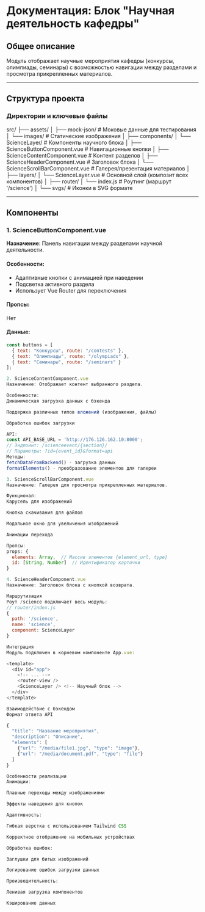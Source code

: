 # Документация: Блок "Научная деятельность кафедры"

## Общее описание
Модуль отображает научные мероприятия кафедры (конкурсы, олимпиады, семинары) с возможностью навигации между разделами и просмотра прикрепленных материалов.

---

## Структура проекта
### Директории и ключевые файлы

src/
├── assets/
│ ├── mock-json/ # Моковые данные для тестирования
│ └── images/ # Статические изображения
│
├── components/
│ └── ScienceLayer/ # Компоненты научного блока
│ ├── ScienceButtonComponent.vue # Навигационные кнопки
│ ├── ScienceContentComponent.vue # Контент разделов
│ ├── ScienceHeaderComponent.vue # Заголовок блока
│ └── ScienceScrollBarComponent.vue # Галерея/презентация материалов
│
├── layers/
│ └── ScienceLayer.vue # Основной слой (композит всех компонентов)
│
├── router/
│ └── index.js # Роутинг (маршрут '/science')
│
└── svgs/ # Иконки в SVG формате


---

## Компоненты

### 1. ScienceButtonComponent.vue
**Назначение**: Панель навигации между разделами научной деятельности.

#### Особенности:
- Адаптивные кнопки с анимацией при наведении
- Подсветка активного раздела
- Использует Vue Router для переключения

#### Пропсы:
Нет

#### Данные:
```javascript
const buttons = [
  { text: "Конкурсы", route: "/contests" },
  { text: "Олимпиады", route: "/olympiads" },
  { text: "Семинары", route: "/seminars" }
];

2. ScienceContentComponent.vue
Назначение: Отображает контент выбранного раздела.

Особенности:
Динамическая загрузка данных с бэкенда

Поддержка различных типов вложений (изображения, файлы)

Обработка ошибок загрузки

API:
const API_BASE_URL = 'http://176.126.162.10:8000';
// Эндпоинт: /scienceevent/{section}/
// Параметры: ?id={event_id}&format=api
Методы:
fetchDataFromBackend() - загрузка данных
formatElements() - преобразование элементов для галереи

3. ScienceScrollBarComponent.vue
Назначение: Галерея для просмотра прикрепленных материалов.

Функционал:
Карусель для изображений

Кнопка скачивания для файлов

Модальное окно для увеличения изображений

Анимации перехода

Пропсы:
props: {
  elements: Array,  // Массив элементов {element_url, type}
  id: [String, Number]  // Идентификатор карточки
}

4. ScienceHeaderComponent.vue
Назначение: Заголовок блока с кнопкой возврата.

Маршрутизация
Роут /science подключает весь модуль:
// router/index.js
{
  path: '/science',
  name: 'science',
  component: ScienceLayer
}

Интеграция
Модуль подключен в корневом компоненте App.vue:

<template>
  <div id="app">
    <!-- ... -->
    <router-view />
    <ScienceLayer /> <!-- Научный блок -->
  </div>
</template>

Взаимодействие с бэкендом
Формат ответа API

{
  "title": "Название мероприятия",
  "description": "Описание",
  "elements": [
    {"url": "/media/file1.jpg", "type": "image"},
    {"url": "/media/document.pdf", "type": "file"}
  ]
}

Особенности реализации
Анимации:

Плавные переходы между изображениями

Эффекты наведения для кнопок

Адаптивность:

Гибкая верстка с использованием Tailwind CSS

Корректное отображение на мобильных устройствах

Обработка ошибок:

Заглушки для битых изображений

Логирование ошибок загрузки данных

Производительность:

Ленивая загрузка компонентов

Кэширование данных